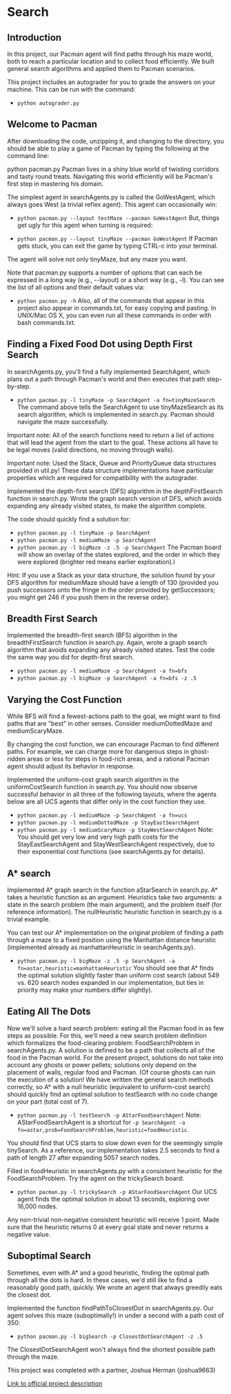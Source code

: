 # Search

## Introduction
In this project, our Pacman agent will find paths through his maze world, both to reach a particular location and to collect food efficiently. We built general search algorithms and applied them to Pacman scenarios.

This project includes an autograder for you to grade the answers on your machine. This can be run with the command:
* `python autograder.py`

## Welcome to Pacman
After downloading the code, unzipping it, and changing to the directory, you should be able to play a game of Pacman by typing the following at the command line:

python pacman.py
Pacman lives in a shiny blue world of twisting corridors and tasty round treats. Navigating this world efficiently will be Pacman's first step in mastering his domain.

The simplest agent in searchAgents.py is called the GoWestAgent, which always goes West (a trivial reflex agent). This agent can occasionally win:

* `python pacman.py --layout testMaze --pacman GoWestAgent`
But, things get ugly for this agent when turning is required:

* `python pacman.py --layout tinyMaze --pacman GoWestAgent`
If Pacman gets stuck, you can exit the game by typing CTRL-c into your terminal.

The agent will solve not only tinyMaze, but any maze you want.

Note that pacman.py supports a number of options that can each be expressed in a long way (e.g., --layout) or a short way (e.g., -l). You can see the list of all options and their default values via:

* `python pacman.py -h`
Also, all of the commands that appear in this project also appear in commands.txt, for easy copying and pasting. In UNIX/Mac OS X, you can even run all these commands in order with bash commands.txt.

## Finding a Fixed Food Dot using Depth First Search
In searchAgents.py, you'll find a fully implemented SearchAgent, which plans out a path through Pacman's world and then executes that path step-by-step.

* `python pacman.py -l tinyMaze -p SearchAgent -a fn=tinyMazeSearch`
The command above tells the SearchAgent to use tinyMazeSearch as its search algorithm, which is implemented in search.py. Pacman should navigate the maze successfully.

Important note: All of the search functions need to return a list of actions that will lead the agent from the start to the goal. These actions all have to be legal moves (valid directions, no moving through walls).

Important note: Used the Stack, Queue and PriorityQueue data structures provided in util.py! These data structure implementations have particular properties which are required for compatibility with the autograder.

Implemented the depth-first search (DFS) algorithm in the depthFirstSearch function in search.py. Wrote the graph search version of DFS, which avoids expanding any already visited states, to make the algorithm complete.

The code should quickly find a solution for:

* `python pacman.py -l tinyMaze -p SearchAgent`
* `python pacman.py -l mediumMaze -p SearchAgent`
* `python pacman.py -l bigMaze -z .5 -p SearchAgent`
The Pacman board will show an overlay of the states explored, and the order in which they were explored (brighter red means earlier exploration).I

Hint: If you use a Stack as your data structure, the solution found by your DFS algorithm for mediumMaze should have a length of 130 (provided you push successors onto the fringe in the order provided by getSuccessors; you might get 246 if you push them in the reverse order).

## Breadth First Search
Implemented the breadth-first search (BFS) algorithm in the breadthFirstSearch function in search.py. Again, wrote a graph search algorithm that avoids expanding any already visited states. Test the code the same way you did for depth-first search.

* `python pacman.py -l mediumMaze -p SearchAgent -a fn=bfs`
* `python pacman.py -l bigMaze -p SearchAgent -a fn=bfs -z .5`

## Varying the Cost Function
While BFS will find a fewest-actions path to the goal, we might want to find paths that are "best" in other senses. Consider mediumDottedMaze and mediumScaryMaze.

By changing the cost function, we can encourage Pacman to find different paths. For example, we can charge more for dangerous steps in ghost-ridden areas or less for steps in food-rich areas, and a rational Pacman agent should adjust its behavior in response.

Implemented the uniform-cost graph search algorithm in the uniformCostSearch function in search.py. You should now observe successful behavior in all three of the following layouts, where the agents below are all UCS agents that differ only in the cost function they use.

* `python pacman.py -l mediumMaze -p SearchAgent -a fn=ucs`
* `python pacman.py -l mediumDottedMaze -p StayEastSearchAgent`
* `python pacman.py -l mediumScaryMaze -p StayWestSearchAgent`
Note: You should get very low and very high path costs for the StayEastSearchAgent and StayWestSearchAgent respectively, due to their exponential cost functions (see searchAgents.py for details).

## A* search
Implemented A* graph search in the function aStarSearch in search.py. A* takes a heuristic function as an argument. Heuristics take two arguments: a state in the search problem (the main argument), and the problem itself (for reference information). The nullHeuristic heuristic function in search.py is a trivial example.

You can test our A* implementation on the original problem of finding a path through a maze to a fixed position using the Manhattan distance heuristic (implemented already as manhattanHeuristic in searchAgents.py).

* `python pacman.py -l bigMaze -z .5 -p SearchAgent -a fn=astar,heuristic=manhattanHeuristic`
You should see that A* finds the optimal solution slightly faster than uniform cost search (about 549 vs. 620 search nodes expanded in our implementation, but ties in priority may make your numbers differ slightly).

## Eating All The Dots
Now we'll solve a hard search problem: eating all the Pacman food in as few steps as possible. For this, we'll need a new search problem definition which formalizes the food-clearing problem: FoodSearchProblem in searchAgents.py. A solution is defined to be a path that collects all of the food in the Pacman world. For the present project, solutions do not take into account any ghosts or power pellets; solutions only depend on the placement of walls, regular food and Pacman. (Of course ghosts can ruin the execution of a solution! We have written the general search methods correctly, so A* with a null heuristic (equivalent to uniform-cost search) should quickly find an optimal solution to testSearch with no code change on your part (total cost of 7).

* `python pacman.py -l testSearch -p AStarFoodSearchAgent`
Note: AStarFoodSearchAgent is a shortcut for `-p SearchAgent -a fn=astar,prob=FoodSearchProblem,heuristic=foodHeuristic`.

You should find that UCS starts to slow down even for the seemingly simple tinySearch. As a reference, our implementation takes 2.5 seconds to find a path of length 27 after expanding 5057 search nodes.

Filled in foodHeuristic in searchAgents.py with a consistent heuristic for the FoodSearchProblem. Try the agent on the trickySearch board:

* `python pacman.py -l trickySearch -p AStarFoodSearchAgent`
Our UCS agent finds the optimal solution in about 13 seconds, exploring over 16,000 nodes.

Any non-trivial non-negative consistent heuristic will receive 1 point. Made sure that the heuristic returns 0 at every goal state and never returns a negative value.

## Suboptimal Search
Sometimes, even with A* and a good heuristic, finding the optimal path through all the dots is hard. In these cases, we'd still like to find a reasonably good path, quickly. We wrote an agent that always greedily eats the closest dot.

Implemented the function findPathToClosestDot in searchAgents.py. Our agent solves this maze (suboptimally!) in under a second with a path cost of 350:

* `python pacman.py -l bigSearch -p ClosestDotSearchAgent -z .5`

The ClosestDotSearchAgent won't always find the shortest possible path through the maze.

This project was completed with a partner, Joshua Herman (joshua9663)

[Link to official project description](http://ai.berkeley.edu/search.html)
